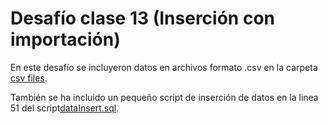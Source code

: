 # Desafío clase 13 (Inserción con importación)

En este desafío se incluyeron datos en archivos formato .csv en la carpeta <a href="https://github.com/GomezFrannco/desafio-clase-8/tree/master/desafio-clase-13/csv%20files">csv files</a>. 

También se ha incluido un pequeño script de inserción de datos en la linea 51 del script<a href="https://github.com/GomezFrannco/desafio-clase-8/blob/master/desafio-clase-13/dataInsert.sql">dataInsert.sql</a>. 